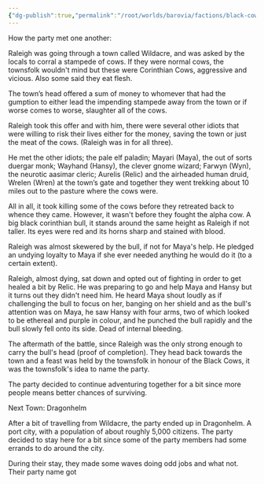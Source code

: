 ```yaml
---
{"dg-publish":true,"permalink":"/root/worlds/barovia/factions/black-cow-mercenary-group/"}
---
```


How the party met one another:

Raleigh was going through a town called Wildacre, and was asked by the locals to corral a stampede of cows. If they were normal cows, the townsfolk wouldn't mind but these were Corinthian Cows, aggressive and vicious. Also some said they eat flesh.

The town’s head offered a sum of money to whomever that had the gumption to either lead the impending stampede away from the town or if worse comes to worse, slaughter all of the cows. 

Raleigh took this offer and with him, there were several other idiots that were willing to risk their lives either for the money, saving the town or just the meat of the cows. (Raleigh was in for all three). 

He met the other idiots; the pale elf paladin; Mayari (Maya), the out of sorts duergar monk; Wayhand (Hansy), the clever gnome wizard; Farwyn (Wyn), the neurotic aasimar cleric; Aurelis (Relic) and the airheaded human druid, Wrelen (Wren) at the town’s gate and together they went trekking about 10 miles out to the pasture where the cows were.

All in all, it took killing some of the cows before they retreated back to whence they came. However, it wasn't before they fought the alpha cow. A big black corinthian bull, it stands around the same height as Raleigh if not taller. Its eyes were red and its horns sharp and stained with blood. 

Raleigh was almost skewered by the bull, if not for Maya's help. He pledged an undying loyalty to Maya if she ever needed anything he would do it (to a certain extent). 

Raleigh, almost dying, sat down and opted out of fighting in order to get healed a bit by Relic. He was preparing to go and help Maya and Hansy but it turns out they didn't need him. He heard Maya shout loudly as if challenging the bull to focus on her, banging on her shield and as the bull's attention was on Maya, he saw Hansy with four arms, two of which looked to be ethereal and purple in colour, and he punched the bull rapidly and the bull slowly fell onto its side. Dead of internal bleeding. 

The aftermath of the battle, since Raleigh was the only strong enough to carry the bull's head (proof of completion). They head back towards the town and a feast was held by the townsfolk in honour of the Black Cows, it was the townsfolk's idea to name the party. 

The party decided to continue adventuring together for a bit since more people means better chances of surviving.


Next Town: Dragonhelm

After a bit of travelling from Wildacre, the party ended up in Dragonhelm. A port city, with a population of about roughly 5,000 citizens. The party decided to stay here for a bit since some of the party members had some errands to do around the city. 

During their stay, they made some waves doing odd jobs and what not. Their party name got 
